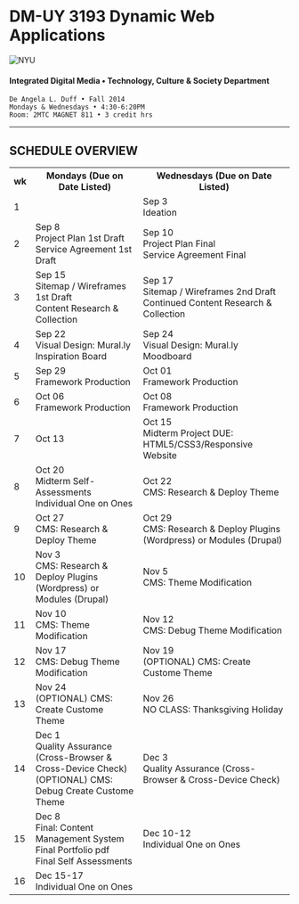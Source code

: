 # DM-UY 3193 Dynamic Web Applications

![NYU](http://ws2.polishedsolid.com/de/nyu_soe_logo.png)
#### Integrated Digital Media • Technology, Culture & Society Department

    De Angela L. Duff • Fall 2014
    Mondays & Wednesdays • 4:30-6:20PM
    Room: 2MTC MAGNET 811 • 3 credit hrs 

---

## SCHEDULE OVERVIEW

<table>
    <tr>
        <th>wk</th>
        <th>Mondays (Due on Date Listed)</th>
        <th>Wednesdays (Due on Date Listed)</th>
    </tr>
    <tr>
        <td>1</td>
        <td></td>
        <td>Sep 3<br>Ideation</td>
    </tr>
    <tr>
        <td>2</td>
        <td>Sep 8<br>Project Plan 1st Draft<br>Service Agreement 1st Draft</td>
        <td>Sep 10<br>Project Plan Final<br>Service Agreement Final</td>
    </tr>
    <tr>
        <td>3</td>
        <td>Sep 15<br>Sitemap / Wireframes 1st Draft<br>Content Research &amp; Collection</td>
        <td>Sep 17<br>Sitemap / Wireframes 2nd Draft<br>Continued Content Research &amp; Collection</td>
    </tr>
    <tr>
        <td>4</td>
        <td>Sep 22<br>Visual Design: Mural.ly Inspiration Board</td>
        <td>Sep 24<br>Visual Design: Mural.ly Moodboard</td>
    </tr>
    <tr>
        <td>5</td>
        <td>Sep 29<br>Framework Production</td>
        <td>Oct 01<br>Framework Production</td>
    </tr>
    <tr>
        <td>6</td>
        <td>Oct 06<br>Framework Production</td>
        <td>Oct 08<br>Framework Production</td>
    </tr>
    <tr>
        <td>7</td>
        <td>Oct 13</td>
        <td>Oct 15<br>Midterm Project DUE: HTML5/CSS3/Responsive Website<br></td>
    </tr>
    <tr>
        <td>8</td>
        <td>Oct 20<br>Midterm Self-Assessments<br>Individual One on Ones</td>
        <td>Oct 22<br>CMS: Research &amp; Deploy Theme</td>
    </tr>
    <tr>
        <td>9</td>
        <td>Oct 27<br>CMS: Research &amp; Deploy Theme</td>
        <td>Oct 29<br>CMS: Research &amp; Deploy Plugins (Wordpress) or Modules (Drupal)</td>
    </tr>
    <tr>
        <td>10</td>
        <td>Nov 3<br>CMS: Research &amp; Deploy Plugins (Wordpress) or Modules (Drupal)</td>
        <td>Nov 5<br>CMS: Theme Modification</td>
    </tr>
    <tr>
        <td>11</td>
        <td>Nov 10<br>CMS: Theme Modification</td>
        <td>Nov 12<br>CMS: Debug Theme Modification</td>
    </tr>
    <tr>
        <td>12</td>
        <td>Nov 17<br>CMS: Debug Theme Modification</td>
        <td>Nov 19<br>(OPTIONAL) CMS: Create Custome Theme</td>
    </tr>
    <tr>
        <td>13</td>
        <td>Nov 24<br>(OPTIONAL) CMS: Create Custome Theme</td>
        <td>Nov 26<br>NO CLASS: Thanksgiving Holiday</td>
    </tr>
    <tr>
        <td>14</td>
        <td>Dec 1<br>Quality Assurance (Cross-Browser &amp; Cross-Device Check)<br>(OPTIONAL) CMS: Debug Create Custome Theme</td>
        <td>Dec 3<br>Quality Assurance (Cross-Browser &amp; Cross-Device Check)</td>
    </tr>
    <tr>
        <td>15</td>
        <td>Dec 8<br>Final: Content Management System<br>Final Portfolio pdf<br>Final Self Assessments</td>
        <td>Dec 10-12<br>Individual One on Ones</td>
    </tr>
    <tr>
        <td>16</td>
        <td colspan="2">Dec 15-17<br>Individual One on Ones</td>
    </tr>
</table>